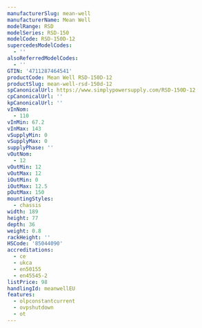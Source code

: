 ```yaml
---
manufacturerSlug: mean-well
manufacturerName: Mean Well
modelRange: RSD
modelSeries: RSD-150
modelCode: RSD-150D-12
supercedesModelCodes:
  - ''
alsoReferredModelCodes:
  - ''
GTIN: '4711287464541'
productCode: Mean Well RSD-150D-12
productSlug: mean-well-rsd-150d-12
spCanonicalUrl: https://www.simplypowersupply.com/RSD-150D-12
cpCanonicalUrl: ''
kpCanonicalUrl: ''
vInNom:
  - 110
vInMin: 67.2
vInMax: 143
vSupplyMin: 0
vSupplyMax: 0
supplyPhase: ''
vOutNom:
  - 12
vOutMin: 12
vOutMax: 12
iOutMin: 0
iOutMax: 12.5
pOutMax: 150
mountingStyles:
  - chassis
width: 189
height: 77
depth: 36
weight: 0.8
rackHeight: ''
HSCode: '85044090'
accreditations:
  - ce
  - ukca
  - en50155
  - en45545-2
listPrice: 98
handlingId: meanwellEU
features:
  - olpconstantcurrent
  - ovpshutdown
  - ot
---
```

